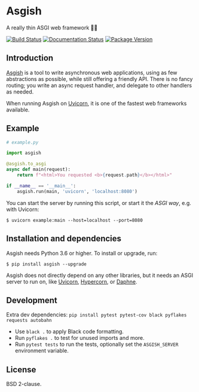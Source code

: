 # Asgish
A really thin ASGI web framework 🐍🤘

[![Build Status](https://api.travis-ci.org/almarklein/asgish.svg)](https://travis-ci.org/almarklein/asgish)
[![Documentation Status](https://readthedocs.org/projects/asgish/badge/?version=latest)](https://asgish.readthedocs.io/?badge=latest)
[![Package Version](https://badge.fury.io/py/asgish.svg)](https://pypi.org/project/asgish)
    

## Introduction

[Asgish](https://asgish.readthedocs.io) is a tool to write asynchronous
web applications, using as few abstractions as possible, while still
offering a friendly API. There is no fancy routing; you write an async
request handler, and delegate to other handlers as needed.

When running Asgish on [Uvicorn](https://github.com/encode/uvicorn),
it is one of the fastest web frameworks available.


## Example

```py
# example.py

import asgish

@asgish.to_asgi
async def main(request):
    return f"<html>You requested <b>{request.path}</b></html>"

if __name__ == '__main__':
    asgish.run(main, 'uvicorn', 'localhost:8080')
```

You can start the server by running this script, or start it the *ASGI way*, e.g.
with Uvicorn:
```
$ uvicorn example:main --host=localhost --port=8080
```

## Installation and dependencies

Asgish needs Python 3.6 or higher. To install or upgrade, run:
```
$ pip install asgish --upgrade
```

Asgish does not directly depend on any other libraries, but it
needs an ASGI server to run on, like
[Uvicorn](https://github.com/encode/uvicorn),
[Hypercorn](https://gitlab.com/pgjones/hypercorn), or
[Daphne](https://github.com/django/daphne).


## Development

Extra dev dependencies: `pip install pytest pytest-cov black pyflakes requests autobahn`

* Use `black .` to apply Black code formatting.
* Run `pyflakes .` to test for unused imports and more.
* Run `pytest tests` to run the tests, optionally set the `ASGISH_SERVER` environment variable.


## License

BSD 2-clause.
